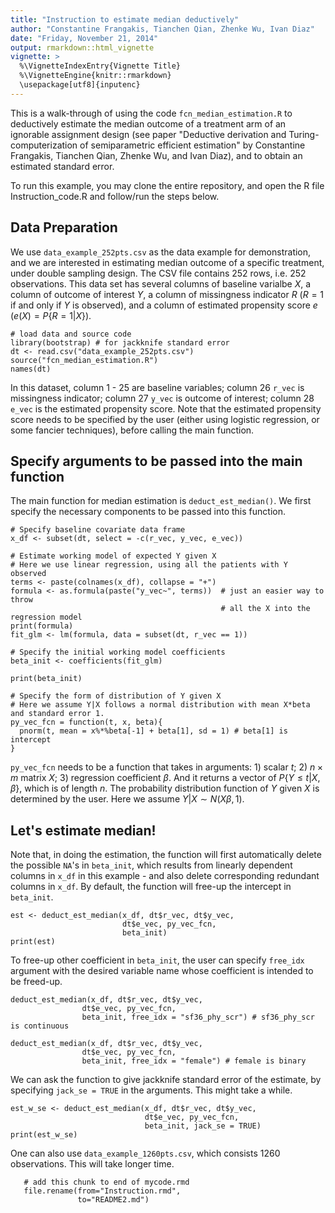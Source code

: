 ```yaml
---
title: "Instruction to estimate median deductively"
author: "Constantine Frangakis, Tianchen Qian, Zhenke Wu, Ivan Diaz"
date: "Friday, November 21, 2014"
output: rmarkdown::html_vignette
vignette: >
  %\VignetteIndexEntry{Vignette Title}
  %\VignetteEngine{knitr::rmarkdown}
  \usepackage[utf8]{inputenc}
---
```


This is a walk-through of using the code `fcn_median_estimation.R` to deductively estimate the median outcome of a treatment arm of an ignorable assignment design (see paper "Deductive derivation and Turing-computerization of semiparametric efficient estimation" by Constantine Frangakis, Tianchen Qian, Zhenke Wu, and Ivan Diaz), and to obtain an estimated standard error.

To run this example, you may clone the entire repository, and open the R file Instruction_code.R and follow/run the steps below.

## Data Preparation

We use `data_example_252pts.csv` as the data example for demonstration, and we are interested in estimating median outcome of a specific treatment, under double sampling design. The CSV file contains 252 rows, i.e. 252 observations. This data set has several columns of baseline varialbe $X$, a column of outcome of interest $Y$, a column of missingness indicator $R$ ($R = 1$ if and only if $Y$ is observed), and a column of estimated propensity score $e$ ($e(X)=P\{R=1|X\}$).

```{r}
# load data and source code
library(bootstrap) # for jackknife standard error
dt <- read.csv("data_example_252pts.csv")
source("fcn_median_estimation.R")
names(dt)
```

In this dataset, column 1 - 25 are baseline variables; column 26 `r_vec` is missingness indicator; column 27 `y_vec` is outcome of interest; column 28 `e_vec` is the estimated propensity score. Note that the estimated propensity score needs to be specified by the user (either using logistic regression, or some fancier techniques), before calling the main function.

## Specify arguments to be passed into the main function

The main function for median estimation is `deduct_est_median()`. We first specify the necessary components to be passed into this function.

```{r}
# Specify baseline covariate data frame
x_df <- subset(dt, select = -c(r_vec, y_vec, e_vec))

# Estimate working model of expected Y given X
# Here we use linear regression, using all the patients with Y observed
terms <- paste(colnames(x_df), collapse = "+")
formula <- as.formula(paste("y_vec~", terms))  # just an easier way to throw 
                                               # all the X into the regression model
print(formula)
fit_glm <- lm(formula, data = subset(dt, r_vec == 1))

# Specify the initial working model coefficients
beta_init <- coefficients(fit_glm)

print(beta_init)

# Specify the form of distribution of Y given X
# Here we assume Y|X follows a normal distribution with mean X*beta and standard error 1.
py_vec_fcn = function(t, x, beta){
  pnorm(t, mean = x%*%beta[-1] + beta[1], sd = 1) # beta[1] is intercept
}
```

`py_vec_fcn` needs to be a function that takes in arguments: 1) scalar $t$; 2) $n \times m$ matrix $X$; 3) regression coefficient $\beta$. And it returns a vector of $P\{Y \leq t | X, \beta\}$, which is of length $n$. The probability distribution function of $Y$ given $X$ is determined by the user. Here we assume $Y|X \sim N(X\beta,1)$.

## Let's estimate median!

Note that, in doing the estimation, the function will first automatically delete the possible `NA`'s in `beta_init`, which results from linearly dependent columns in `x_df` in this example - and also delete corresponding redundant columns in `x_df`. By default, the function will free-up the intercept in `beta_init`.

```{r, cache = TRUE}
est <- deduct_est_median(x_df, dt$r_vec, dt$y_vec,
                         dt$e_vec, py_vec_fcn,
                         beta_init)
print(est)
```

To free-up other coefficient in `beta_init`, the user can specify `free_idx` argument with the desired variable name whose coefficient is intended to be freed-up.

```{r, cache = TRUE}
deduct_est_median(x_df, dt$r_vec, dt$y_vec,
                dt$e_vec, py_vec_fcn,
                beta_init, free_idx = "sf36_phy_scr") # sf36_phy_scr is continuous

deduct_est_median(x_df, dt$r_vec, dt$y_vec,
                dt$e_vec, py_vec_fcn,
                beta_init, free_idx = "female") # female is binary
```

We can ask the function to give jackknife standard error of the estimate, by specifying `jack_se = TRUE` in the arguments. This might take a while.

```{r, cache = TRUE}
est_w_se <- deduct_est_median(x_df, dt$r_vec, dt$y_vec,
                              dt$e_vec, py_vec_fcn,
                              beta_init, jack_se = TRUE)
print(est_w_se)
```


One can also use `data_example_1260pts.csv`, which consists 1260 observations. This will take longer time.

```{r, include=FALSE}
   # add this chunk to end of mycode.rmd
   file.rename(from="Instruction.rmd", 
               to="README2.md")
```